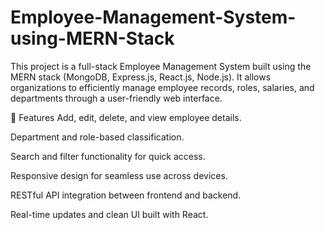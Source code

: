 # Employee-Management-System-using-MERN-Stack

This project is a full-stack Employee Management System built using the MERN stack (MongoDB, Express.js, React.js, Node.js). It allows organizations to efficiently manage employee records, roles, salaries, and departments through a user-friendly web interface.

🚀 Features
Add, edit, delete, and view employee details.

Department and role-based classification.

Search and filter functionality for quick access.

Responsive design for seamless use across devices.

RESTful API integration between frontend and backend.

Real-time updates and clean UI built with React.
